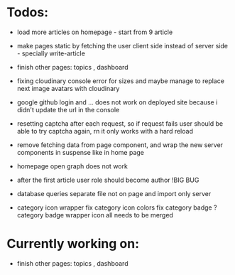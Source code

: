 # Todos:

- load more articles on homepage - start from 9 article

- make pages static by fetching the user client side instead of server side - specially write-article

- finish other pages: topics , dashboard

- fixing cloudinary console error for sizes and maybe manage to replace next image avatars with cloudinary

- google github login and ... does not work on deployed site because i didn't update the url in the console

- resetting captcha after each request, so if request fails user should be able to try captcha again, rn it only works with a hard reload

- remove fetching data from page component, and wrap the new server components in suspense like in home page

- homepage open graph does not work

- after the first article user role should become author !BIG BUG

- database queries separate file not on page and import only server

- category icon wrapper fix category icon colors fix category badge ? category badge wrapper icon all needs to be merged

# Currently working on:

- finish other pages: topics , dashboard
